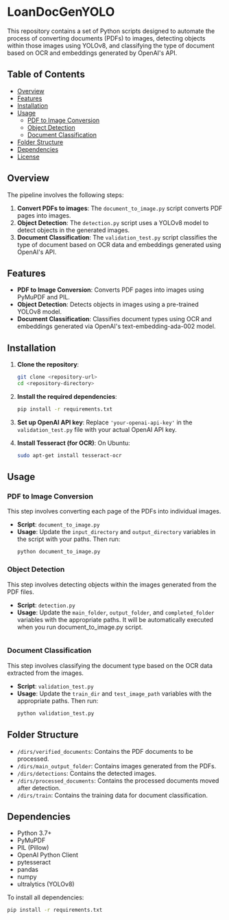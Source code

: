 # LoanDocGenYOLO
This repository contains a set of Python scripts designed to automate the process of converting documents (PDFs) to images, detecting objects within those images using YOLOv8, and classifying the type of document based on OCR and embeddings generated by OpenAI's API.

## Table of Contents

- [Overview](#overview)
- [Features](#features)
- [Installation](#installation)
- [Usage](#usage)
  - [PDF to Image Conversion](#pdf-to-image-conversion)
  - [Object Detection](#object-detection)
  - [Document Classification](#document-classification)
- [Folder Structure](#folder-structure)
- [Dependencies](#dependencies)
- [License](#license)

## Overview

The pipeline involves the following steps:
1. **Convert PDFs to images**: The `document_to_image.py` script converts PDF pages into images.
2. **Object Detection**: The `detection.py` script uses a YOLOv8 model to detect objects in the generated images.
3. **Document Classification**: The `validation_test.py` script classifies the type of document based on OCR data and embeddings generated using OpenAI's API.

## Features

- **PDF to Image Conversion**: Converts PDF pages into images using PyMuPDF and PIL.
- **Object Detection**: Detects objects in images using a pre-trained YOLOv8 model.
- **Document Classification**: Classifies document types using OCR and embeddings generated via OpenAI's text-embedding-ada-002 model.

## Installation

1. **Clone the repository**:
    ```bash
    git clone <repository-url>
    cd <repository-directory>
    ```

2. **Install the required dependencies**:
    ```bash
    pip install -r requirements.txt
    ```

3. **Set up OpenAI API key**:
    Replace `'your-openai-api-key'` in the `validation_test.py` file with your actual OpenAI API key.

4. **Install Tesseract (for OCR)**:
    On Ubuntu:
    ```bash
    sudo apt-get install tesseract-ocr
    ```

## Usage

### PDF to Image Conversion

This step involves converting each page of the PDFs into individual images.

- **Script**: `document_to_image.py`
- **Usage**: Update the `input_directory` and `output_directory` variables in the script with your paths. Then run:
    ```bash
    python document_to_image.py
    ```

### Object Detection

This step involves detecting objects within the images generated from the PDF files.

- **Script**: `detection.py`
- **Usage**: Update the `main_folder`, `output_folder`, and `completed_folder` variables with the appropriate paths. It will be automatically executed when you run document_to_image.py script.
    ```

### Document Classification

This step involves classifying the document type based on the OCR data extracted from the images.

- **Script**: `validation_test.py`
- **Usage**: Update the `train_dir` and `test_image_path` variables with the appropriate paths. Then run:
    ```bash
    python validation_test.py
    ```

## Folder Structure

- `/dirs/verified_documents`: Contains the PDF documents to be processed.
- `/dirs/main_output_folder`: Contains images generated from the PDFs.
- `/dirs/detections`: Contains the detected images.
- `/dirs/processed_documents`: Contains the processed documents moved after detection.
- `/dirs/train`: Contains the training data for document classification.

## Dependencies

- Python 3.7+
- PyMuPDF
- PIL (Pillow)
- OpenAI Python Client
- pytesseract
- pandas
- numpy
- ultralytics (YOLOv8)

To install all dependencies:
```bash
pip install -r requirements.txt
```
